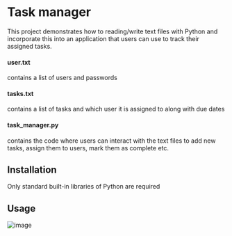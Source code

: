 # Task manager
This project demonstrates how to reading/write text files with Python and incorporate this into an application that users can use to track their assigned tasks.

#### user.txt
contains a list of users and passwords

#### tasks.txt
contains a list of tasks and which user it is assigned to along with due dates

#### task_manager.py
contains the code where users can interact with the text files to add new tasks, assign them to users, mark them as complete etc.

## Installation
Only standard built-in libraries of Python are required

## Usage
![image](https://user-images.githubusercontent.com/123483224/219690060-f854d0a6-21f7-4c47-b9cb-88ced5d6f495.png)
